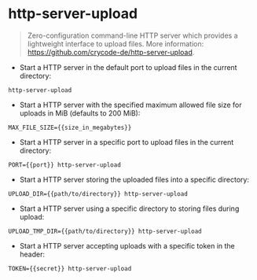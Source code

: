 # http-server-upload

> Zero-configuration command-line HTTP server which provides a lightweight interface to upload files.
> More information: <https://github.com/crycode-de/http-server-upload>.

- Start a HTTP server in the default port to upload files in the current directory:

`http-server-upload`

- Start a HTTP server with the specified maximum allowed file size for uploads in MiB (defaults to 200 MiB):

`MAX_FILE_SIZE={{size_in_megabytes}}`

- Start a HTTP server in a specific port to upload files in the current directory:

`PORT={{port}} http-server-upload`

- Start a HTTP server storing the uploaded files into a specific directory:

`UPLOAD_DIR={{path/to/directory}} http-server-upload`

- Start a HTTP server using a specific directory to storing files during upload:

`UPLOAD_TMP_DIR={{path/to/directory}} http-server-upload`

- Start a HTTP server accepting uploads with a specific token in the header:

`TOKEN={{secret}} http-server-upload`
